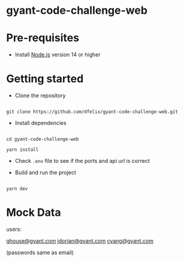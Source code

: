 # gyant-code-challenge-web

# Pre-requisites

- Install [Node.js](https://nodejs.org/en/) version 14 or higher

# Getting started

- Clone the repository

```

git clone https://github.com/dfelix/gyant-code-challenge-web.git

```

- Install dependencies

```

cd gyant-code-challenge-web

yarn install

```

- Check `.env` file to see if the ports and api url is correct

- Build and run the project

```

yarn dev

```

# Mock Data


users:

ghouse@gyant.com
jdorian@gyant.com
cyang@gyant.com

(passwords same as email)

```

```
